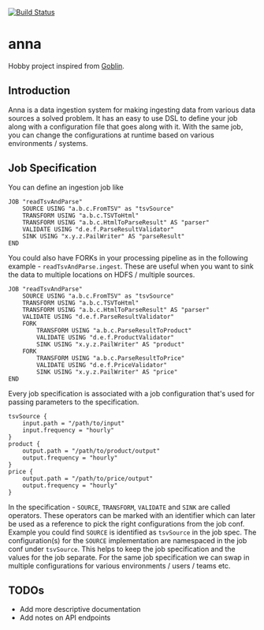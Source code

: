 [![Build Status](https://snap-ci.com/ashwanthkumar/anna/branch/master/build_image)](https://snap-ci.com/ashwanthkumar/anna/branch/master)

# anna
Hobby project inspired from [Goblin](https://github.com/linkedin/gobblin).

## Introduction
Anna is a data ingestion system for making ingesting data from various data sources a solved problem. It has an easy
to use DSL to define your job along with a configuration file that goes along with it. With the same job, you can
change the configurations at runtime based on various environments / systems.

## Job Specification
You can define an ingestion job like
```
JOB "readTsvAndParse"
    SOURCE USING "a.b.c.FromTSV" as "tsvSource"
    TRANSFORM USING "a.b.c.TSVToHtml"
    TRANSFORM USING "a.b.c.HtmlToParseResult" AS "parser"
    VALIDATE USING "d.e.f.ParseResultValidator"
    SINK USING "x.y.z.PailWriter" AS "parseResult"
END
```
You could also have FORKs in your processing pipeline as in the following example - `readTsvAndParse.ingest`. These are
useful when you want to sink the data to multiple locations on HDFS / multiple sources.
```
JOB "readTsvAndParse"
    SOURCE USING "a.b.c.FromTSV" as "tsvSource"
    TRANSFORM USING "a.b.c.TSVToHtml"
    TRANSFORM USING "a.b.c.HtmlToParseResult" AS "parser"
    VALIDATE USING "d.e.f.ParseResultValidator"
    FORK
        TRANSFORM USING "a.b.c.ParseResultToProduct"
        VALIDATE USING "d.e.f.ProductValidator"
        SINK USING "x.y.z.PailWriter" AS "product"
    FORK
        TRANSFORM USING "a.b.c.ParseResultToPrice"
        VALIDATE USING "d.e.f.PriceValidator"
        SINK USING "x.y.z.PailWriter" AS "price"
END
```
Every job specification is associated with a job configuration that's used for passing parameters to the specification.
```hocon
tsvSource {
    input.path = "/path/to/input"
    input.frequency = "hourly"
}
product {
    output.path = "/path/to/product/output"
    output.frequency = "hourly"
}
price {
    output.path = "/path/to/price/output"
    output.frequency = "hourly"
}
```
In the specification - `SOURCE`, `TRANSFORM`, `VALIDATE` and `SINK` are called operators. These operators can be marked
with an identifier which can later be used as a reference to pick the right configurations from the job conf. Example
you could find `SOURCE` is identified as `tsvSource` in the job spec. The configuration(s) for the `SOURCE`
implementation are namespaced in the job conf under `tsvSource`. This helps to keep the job specification and the values
for the job separate. For the same job specification we can swap in multiple configurations for various environments /
users / teams etc.

## TODOs
- Add more descriptive documentation
- Add notes on API endpoints
